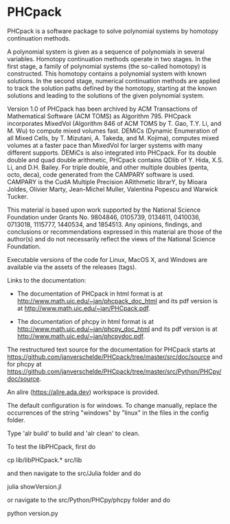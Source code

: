 PHCpack
=======

PHCpack is a software package to solve polynomial systems by homotopy continuation methods.

A polynomial system is given as a sequence of polynomials in several variables.
Homotopy continuation methods operate in two stages.  In the first stage, a family of polynomial systems
(the so-called homotopy) is constructed.  This homotopy contains a polynomial system with known solutions.
In the second stage, numerical continuation methods are applied to track the solution paths defined by
the homotopy, starting at the known solutions and leading to the solutions of the given polynomial system.

Version 1.0 of PHCpack has been archived by ACM Transactions of Mathematical Software (ACM TOMS) as Algorithm 795.
PHCpack incorporates MixedVol (Algorithm 846 of ACM TOMS by T. Gao, T.Y. Li, and M. Wu) to compute mixed volumes fast.
DEMiCs (Dynamic Enumeration of all Mixed Cells, by T. Mizutani, A. Takeda, and M. Kojima), computes mixed volumes 
at a faster pace than MixedVol for larger systems with many different supports.  DEMiCs is also integrated into PHCpack.
For its double double and quad double arithmetic, PHCpack contains QDlib
of Y. Hida, X.S. Li, and D.H. Bailey.
For triple double, and other multiple doubles (penta, octo, deca),
code generated from the CAMPARY software is used.
CAMPARY is the CudA Multiple Precision ARithmetic librarY,
by Mioara Joldes, Olivier Marty, Jean-Michel Muller,
Valentina Popescu and Warwick Tucker.

This material is based upon work supported by the National Science Foundation
under Grants No. 9804846, 0105739, 0134611, 0410036, 0713018, 1115777,
1440534, and 1854513.
Any opinions, findings, and conclusions or recommendations expressed in this material
are those of the author(s) and do not necessarily reflect the views of the National Science Foundation.

Executable versions of the code for Linux, MacOS X, and Windows are
available via the assets of the releases (tags).

Links to the documentation:

* The documentation of PHCpack in html format is
  at <http://www.math.uic.edu/~jan/phcpack_doc_html>
  and its pdf version is
  at <http://www.math.uic.edu/~jan/PHCpack.pdf>.

* The documentation of phcpy in html format is
  at <http://www.math.uic.edu/~jan/phcpy_doc_html>
  and its pdf version is
  at <http://www.math.uic.edu/~jan/phcpydoc.pdf>.

The restructured text source for the documentation for PHCpack starts at
<https://github.com/janverschelde/PHCpack/tree/master/src/doc/source>
and for phcpy at
<https://github.com/janverschelde/PHCpack/tree/master/src/Python/PHCpy/doc/source>.

An alire (<https://alire.ada.dev>) workspace is provided.

The default configuration is for windows.
To change manually, replace the occurrences of the string "windows" 
by "linux" in the files in the config folder.

Type 'alr build' to build and 'alr clean' to clean.

To test the libPHCpack, first do

cp lib/libPHCpack.* src/lib

and then navigate to the src/Julia folder and do

julia showVersion.jl

or navigate to the src/Python/PHCpy/phcpy folder and do

python version.py
